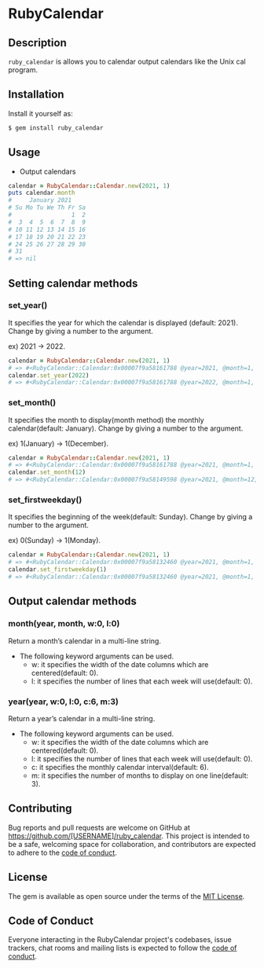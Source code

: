 # RubyCalendar

## Description

`ruby_calendar` is allows you to calendar output calendars like the Unix cal program.

## Installation

Install it yourself as:

```sh
$ gem install ruby_calendar
```

## Usage

* Output calendars

```ruby
calendar = RubyCalendar::Calendar.new(2021, 1)
puts calendar.month
#     January 2021
# Su Mo Tu We Th Fr Sa
#                 1  2
#  3  4  5  6  7  8  9
# 10 11 12 13 14 15 16
# 17 18 19 20 21 22 23
# 24 25 26 27 28 29 30
# 31
# => nil
```

## Setting calendar methods

### set_year()

It specifies the year for which the calendar is displayed (default: 2021).
Change by giving a number to the argument.

ex) 2021 -> 2022.
```ruby
calendar = RubyCalendar::Calendar.new(2021, 1)
# => #<RubyCalendar::Calendar:0x00007f9a58161788 @year=2021, @month=1, @firstweekday=0>
calendar.set_year(2022)
# => #<RubyCalendar::Calendar:0x00007f9a58161788 @year=2022, @month=1, @firstweekday=0>
```

### set_month()

It specifies the month to display(month method) the monthly calendar(default: January).
Change by giving a number to the argument.

ex) 1(January) -> 1(December).
```ruby
calendar = RubyCalendar::Calendar.new(2021, 1)
# => #<RubyCalendar::Calendar:0x00007f9a58161788 @year=2021, @month=1, @firstweekday=0>
calendar.set_month(12)
# => #<RubyCalendar::Calendar:0x00007f9a58149598 @year=2021, @month=12, @firstweekday=0>
```

### set_firstweekday()

It specifies the beginning of the week(default: Sunday).
Change by giving a number to the argument.

ex) 0(Sunday) -> 1(Monday).
```ruby
calendar = RubyCalendar::Calendar.new(2021, 1)
# => #<RubyCalendar::Calendar:0x00007f9a58132460 @year=2021, @month=1, @firstweekday=0>
calendar.set_firstweekday(1)
# => #<RubyCalendar::Calendar:0x00007f9a58132460 @year=2021, @month=1, @firstweekday=1>
```

## Output calendar methods

### month(year, month, w:0, l:0)

Return a month’s calendar in a multi-line string.

- The following keyword arguments can be used.
  - w: it specifies the width of the date columns which are centered(default: 0).
  - l: it specifies the number of lines that each week will use(default: 0).

### year(year, w:0, l:0, c:6, m:3)

Return a year’s calendar in a multi-line string.

- The following keyword arguments can be used.
  - w: it specifies the width of the date columns which are centered(default: 0).
  - l: it specifies the number of lines that each week will use(default: 0).
  - c: it specifies the monthly calendar interval(default: 6).
  - m: it specifies the number of months to display on one line(default: 3).

## Contributing

Bug reports and pull requests are welcome on GitHub at https://github.com/[USERNAME]/ruby_calendar. This project is intended to be a safe, welcoming space for collaboration, and contributors are expected to adhere to the [code of conduct](https://github.com/saku888/ruby-calendar/blob/master/CODE_OF_CONDUCT.md).

## License

The gem is available as open source under the terms of the [MIT License](https://opensource.org/licenses/MIT).

## Code of Conduct

Everyone interacting in the RubyCalendar project's codebases, issue trackers, chat rooms and mailing lists is expected to follow the [code of conduct](https://github.com/saku888/ruby-calendar/blob/master/CODE_OF_CONDUCT.md).
